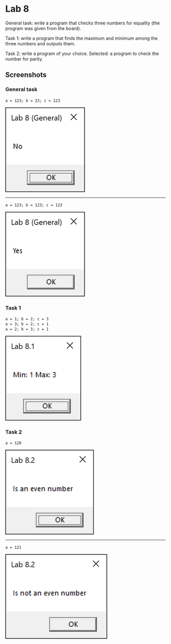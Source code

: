 # Lab 8

General task: write a program that checks three numbers for equality (the program was given from the board).

Task 1: write a program that finds the maximum and minimum among the three numbers and outputs them.

Task 2: write a program of your choice. Selected: a program to check the number for parity.

## Screenshots

### General task

```
a = 123; b = 23; c = 123
```

<img src="./.github/image1.png">

---

```
a = 123; b = 123; c = 123
```

<img src="./.github/image2.png">

### Task 1

```
a = 1; b = 2; c = 3
a = 3; b = 2; c = 1
a = 2; b = 3; c = 1
```

<img src="./.github/image3.png">

### Task 2

```
a = 120
```

<img src="./.github/image4.png">

---

```
a = 121
```

<img src="./.github/image5.png">

